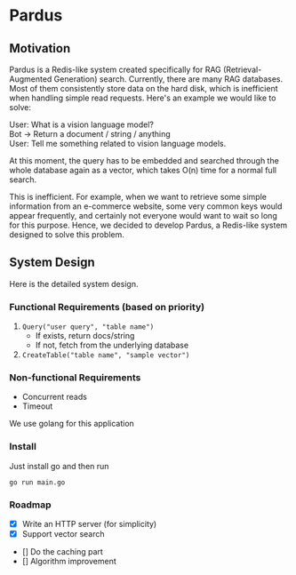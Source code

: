 # Pardus

## Motivation

Pardus is a Redis-like system created specifically for RAG (Retrieval-Augmented Generation) search. Currently, there are many RAG databases. Most of them consistently store data on the hard disk, which is inefficient when handling simple read requests. Here's an example we would like to solve:

User: What is a vision language model?  
Bot → Return a document / string / anything  
User: Tell me something related to vision language models.

At this moment, the query has to be embedded and searched through the whole database again as a vector, which takes O(n) time for a normal full search.

This is inefficient. For example, when we want to retrieve some simple information from an e-commerce website, some very common keys would appear frequently, and certainly not everyone would want to wait so long for this purpose. Hence, we decided to develop Pardus, a Redis-like system designed to solve this problem.

## System Design

Here is the detailed system design.

### Functional Requirements (based on priority)

1. `Query("user query", "table name")`  
   - If exists, return docs/string  
   - If not, fetch from the underlying database  
2. `CreateTable("table name", "sample vector")`

### Non-functional Requirements

- Concurrent reads  
- Timeout  

We use golang for this application

### Install 
Just install go and then run 
```
go run main.go
```


### Roadmap

- [x] Write an HTTP server (for simplicity)
- [x] Support vector search
- [] Do the caching part 
- [] Algorithm improvement